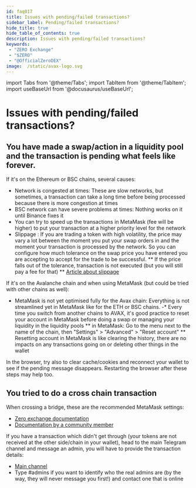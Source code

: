 ```yaml
---
id: faq017
title: Issues with pending/failed transactions?
sidebar_label: Pending/failed transactions?
hide_title: true
hide_table_of_contents: true
description: Issues with pending/failed transactions?
keywords:
 - "ZERO Exchange"
 - "$ZERO"
 - "@OfficialZeroDEX"
image:  /static/avax-logo.svg
---
```


import Tabs from '@theme/Tabs';
import TabItem from '@theme/TabItem';
import useBaseUrl from '@docusaurus/useBaseUrl';

# Issues with pending/failed transactions?

## You have made a swap/action in a liquidity pool and the transaction is pending what feels like forever.

If it's on the Ethereum or BSC chains, several causes:
* Network is congested at times: These are slow networks, but sometimes, a transaction can take a long time before being processed because there is more congestion at times
* BSC network can have severe problems at times: Nothing works on it until Binance fixes it
* You can try to speed up the transactions in MetaMask (fee will be higher) to put your transaction at a higher priority level for the network
* Slippage : If you are trading a token with high volatility, the price may vary a lot between the moment you put your swap orders in and the moment your transaction is processed by the network.   So you can configure how much tolerance on the swap price you have entered you are accepting to accept for the trade to be successful.
** If the price falls out of the tolerance, transaction is not executed (but you will still pay a fee for that)
** [Article about slippage](https://dexenetwork.medium.com/what-is-slippage-and-why-does-it-matter-uniswap-example-43e32d712651)


If it's on the Avalanche chain and when using MetaMask (but could be tried with other chains as well):
* MetaMask is not yet optimised fully for the Avax chain: Everything is not streamlined yet in MetaMask like for the ETH or BSC chains.
-* Every time you switch from another chains to AVAX, it's good practice to reset your account in MetaMask before doing a swap or managing your liquidity in the liquidity pools
** in MetaMask: Go to the menu next to the name of the chain, then "Settings" > "Advanced" > "Reset account"
** Resetting account in MetaMask is like clearing the history, there are no impacts on any transactions going on or deleting other things in the wallet

In the browser, try also to clear cache/cookies and reconnect your wallet to see if the pending message disappears.  Restarting the browser after these steps may help too.

## You tried to do a cross chain transaction

When crossing a bridge, these are the recommended MetaMask settings:
* [Zero exchange documentation](https://0-exchange.gitbook.io/0-exchange-docs/pinned/transaction-fails)
* [Documentation by a community member](https://zero.masternode.io/docs/eth#cross-chain-transfers)

If you have a transaction which didn't get through (your tokens are not received at the other side/chain in your wallet), head to the main Telegram channel and message an admin, you will have to provide the transaction details:
* [Main channel](https://t.me/ZeroExchangeCommunity)
* Type #admins if you want to identify who the real admins are (by the way, they will never message you first!) and contact one that is online

